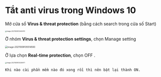 # Tắt anti virus trong Windows 10

Mở cửa sổ **Virus & threat protection** (bằng cách search trong cửa số Start)

<img src="/Users/trung/Library/Application Support/typora-user-images/image-20211009135404781.png" alt="image-20211009135404781" style="zoom: 33%;" />

Ở nhóm **Virus & threat protection settings**, chọn Manage setting

<img src="/Users/trung/Library/Application Support/typora-user-images/image-20211009135514593.png" alt="image-20211009135514593" style="zoom:50%;" />

Ở lựa chọn **Real-time protection**, chọn OFF .

<img src="https://tva1.sinaimg.cn/large/008i3skNgy1gv92b9zeafj617a0nemzt02.jpg" alt="image-20211009135256471" style="zoom:33%;" />

```
Khi nào cài phần mềm nào đó xong rồi thì nên bật lại thành ON.
```

